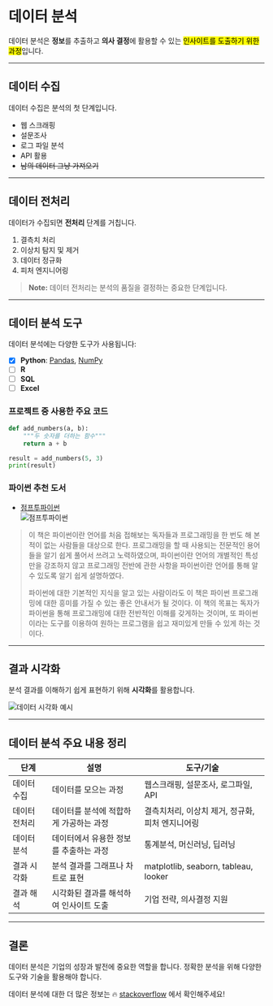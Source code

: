 # 데이터 분석

데이터 분석은 **정보**를 추출하고 **의사 결정**에 활용할 수 있는 <mark>인사이트를 도출하기 위한 과정</mark>입니다.

---

## 데이터 수집

데이터 수집은 분석의 첫 단계입니다.

- 웹 스크래핑
- 설문조사
- 로그 파일 분석
- API 활용
- ~~남의 데이터 그냥 가져오기~~

---

## 데이터 전처리

데이터가 수집되면 **전처리** 단계를 거칩니다.

1. 결측치 처리
2. 이상치 탐지 및 제거
3. 데이터 정규화
4. 피처 엔지니어링

> **Note:** 데이터 전처리는 분석의 품질을 결정하는 중요한 단계입니다.

---

## 데이터 분석 도구

데이터 분석에는 다양한 도구가 사용됩니다:

- [x] **Python**: [Pandas](https://pandas.pydata.org/), [NumPy](https://numpy.org/)
- [ ] **R**
- [ ] **SQL**
- [ ] **Excel**

### 프로젝트 중 사용한 주요 코드

```python
def add_numbers(a, b):
    """두 숫자를 더하는 함수"""
    return a + b

result = add_numbers(5, 3)
print(result)
```

### 파이썬 추천 도서
- [점프투파이썬](https://wikidocs.net/book/1)<br>
![점프투파이썬](https://wikidocs.net/images//book/j2p_cover_4pwFNUD_Lirmdrv_U1UQjo8_e0LkdJf_RfBYr9e_HuNZjDQ_GPEKYKk.jpg)

> 이 책은 파이썬이란 언어를 처음 접해보는 독자들과 프로그래밍을 한 번도 해 본적이 없는 사람들을 대상으로 한다. 프로그래밍을 할 때 사용되는 전문적인 용어들을 알기 쉽게 풀어서 쓰려고 노력하였으며, 파이썬이란 언어의 개별적인 특성만을 강조하지 않고 프로그래밍 전반에 관한 사항을 파이썬이란 언어를 통해 알 수 있도록 알기 쉽게 설명하였다.
>
> 파이썬에 대한 기본적인 지식을 알고 있는 사람이라도 이 책은 파이썬 프로그래밍에 대한 흥미를 가질 수 있는 좋은 안내서가 될 것이다. 이 책의 목표는 독자가 파이썬을 통해 프로그래밍에 대한 전반적인 이해를 갖게하는 것이며, 또 파이썬이라는 도구를 이용하여 원하는 프로그램을 쉽고 재미있게 만들 수 있게 하는 것이다.

---

## 결과 시각화

분석 결과를 이해하기 쉽게 표현하기 위해 **시각화**를 활용합니다.

![데이터 시각화 예시](https://matplotlib.org/stable/_images/sphx_glr_scatter_masked_001_2_00x.png)

---

## 데이터 분석 주요 내용 정리

| 단계      | 설명                    | 도구/기술                        |
|---------|-----------------------|------------------------------|
| 데이터 수집  | 데이터를 모으는 과정           | 웹스크래핑, 설문조사, 로그파일, API       |
| 데이터 전처리 | 데이터를 분석에 적합하게 가공하는 과정 | 결측치처리, 이상치 제거, 정규화, 피처 엔지니어링 |
| 데이터 분석  | 데이터에서 유용한 정보를 추출하는 과정 | 통계분석, 머신러닝, 딥러닝              |
| 결과 시각화  | 분석 결과를 그래프나 차트로 표현    | matplotlib, seaborn, tableau, looker |
| 결과 해석   | 시각화된 결과를 해석하여 인사이트 도출 | 기업 전략, 의사결정 지원               |

---

## 결론

데이터 분석은 기업의 성장과 발전에 중요한 역할을 합니다. 정확한 분석을 위해 다양한 도구와 기술을 활용해야 합니다.

데이터 분석에 대한 더 많은 정보는 🔥 [stackoverflow](https://stackoverflow.com/) 에서 확인해주세요!
